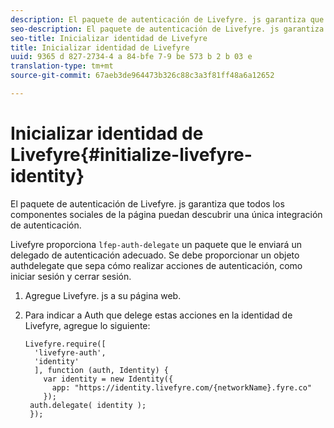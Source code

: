 ```yaml
---
description: El paquete de autenticación de Livefyre. js garantiza que todos los componentes sociales de la página puedan descubrir una única integración de autenticación.
seo-description: El paquete de autenticación de Livefyre. js garantiza que todos los componentes sociales de la página puedan descubrir una única integración de autenticación.
seo-title: Inicializar identidad de Livefyre
title: Inicializar identidad de Livefyre
uuid: 9365 d 827-2734-4 a 84-bfe 7-9 be 573 b 2 b 03 e
translation-type: tm+mt
source-git-commit: 67aeb3de964473b326c88c3a3f81ff48a6a12652

---
```



# Inicializar identidad de Livefyre{#initialize-livefyre-identity}

El paquete de autenticación de Livefyre. js garantiza que todos los componentes sociales de la página puedan descubrir una única integración de autenticación.

Livefyre proporciona `lfep-auth-delegate` un paquete que le enviará un delegado de autenticación adecuado. Se debe proporcionar un objeto authdelegate que sepa cómo realizar acciones de autenticación, como iniciar sesión y cerrar sesión.

1. Agregue Livefyre. js a su página web.
1. Para indicar a Auth que delege estas acciones en la identidad de Livefyre, agregue lo siguiente:

   ```
   Livefyre.require([ 
     'livefyre-auth', 
     'identity' 
     ], function (auth, Identity) { 
       var identity = new Identity({ 
         app: "https://identity.livefyre.com/{networkName}.fyre.co" 
       }); 
    auth.delegate( identity ); 
    });
   ```
